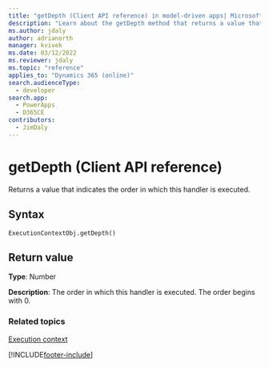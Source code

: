 ```yaml
---
title: "getDepth (Client API reference) in model-driven apps| MicrosoftDocs"
description: "Learn about the getDepth method that returns a value that indicates the order in which this handler is executed." 
ms.author: jdaly
author: adrianorth
manager: kvivek
ms.date: 03/12/2022
ms.reviewer: jdaly
ms.topic: "reference"
applies_to: "Dynamics 365 (online)"
search.audienceType: 
  - developer
search.app: 
  - PowerApps
  - D365CE
contributors:
  - JimDaly
---
```

# getDepth (Client API reference)



Returns a value that indicates the order in which this handler is executed.

## Syntax

`ExecutionContextObj.getDepth()`

## Return value

**Type**: Number

**Description**: The order in which this handler is executed. The order begins with 0.


### Related topics
[Execution context](../execution-context.md)







[!INCLUDE[footer-include](../../../../../includes/footer-banner.md)]